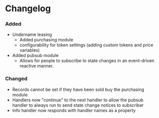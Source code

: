# Changelog

### Added

- Undername leasing
  - Added purchasing module
  - configurability for token settings (adding custom tokens and price variables)
- Added pubsub module
  - Allows for people to subscribe to state changes in an event-driven reactive manner.

### Changed

- Records cannot be set if they have been sold buy the purchasing module
- Handlers now "continue" to the next handler to allow the pubsub handler to always run to send state change notices to subscriber
- Info handler now responds with handler names as a property

